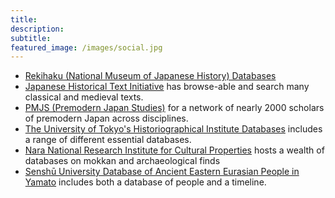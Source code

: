 ```yaml
---
title:
description:
subtitle:
featured_image: /images/social.jpg
---
```


* [Rekihaku (National Museum of Japanese History) Databases](https://www.rekihaku.ac.jp/doc/t-db-index.html)
* [Japanese Historical Text Initiative](https://jhti.berkeley.edu/about%20JHTI%20j.html) has browse-able and search many classical and medieval texts.
* [PMJS (Premodern Japan Studies)](https://www.pmjs.org/) for a network of nearly 2000 scholars of premodern Japan across disciplines.
* [The University of Tokyo's Historiographical Institute Databases](https://wwwap.hi.u-tokyo.ac.jp/ships/shipscontroller-e) includes a range of different essential databases.
* [Nara National Research Institute for Cultural Properties](https://www.nabunken.go.jp/publication/index.html) hosts a wealth of databases on mokkan and archaeological finds
* [Senshū University Database of Ancient Eastern Eurasian People in Yamato](https://www.senshu-u.ac.jp/eurasia/datebase.html) includes both a database of people and a timeline.
